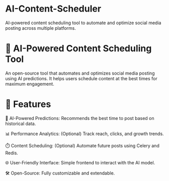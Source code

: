 # AI-Content-Scheduler
 AI-powered content scheduling tool to automate and optimize social media posting across multiple platforms.

# 📅 AI-Powered Content Scheduling Tool
An open-source tool that automates and optimizes social media posting using AI predictions. It helps users schedule content at the best times for maximum engagement.

# 🚀 Features
🔮 AI-Powered Predictions: Recommends the best time to post based on historical data.

📊 Performance Analytics: (Optional) Track reach, clicks, and growth trends.

⏱️ Content Scheduling: (Optional) Automate future posts using Celery and Redis.

🌐 User-Friendly Interface: Simple frontend to interact with the AI model.

🛠️ Open-Source: Fully customizable and extendable.

